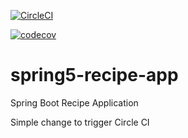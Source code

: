 [![CircleCI](https://circleci.com/gh/pfosser/spring5-recipe-app/tree/main.svg?style=svg)](https://circleci.com/gh/pfosser/spring5-recipe-app/tree/main)

[![codecov](https://codecov.io/gh/pfosser/spring5-recipe-app/branch/main/graph/badge.svg?token=32DBDNLQ1D)](https://codecov.io/gh/pfosser/spring5-recipe-app)

# spring5-recipe-app
Spring Boot Recipe Application

Simple change to trigger Circle CI
